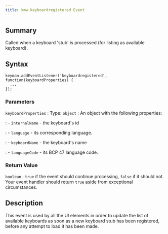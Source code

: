 ```yaml
---
title: kmw.keyboardregistered Event
---
```

  
## Summary

Called when a keyboard 'stub' is processed (for listing as available
keyboard).

## Syntax

```
keyman.addEventListener('keyboardregistered', function(keyboardProperties) {
  ...
});
```

### Parameters

`keyboardProperties`
:   Type: `object`
:   An object with the following properties:

: - `internalName` - the keyboard's id

: - `language` - its corresponding language.

: - `keyboardName` - the keyboard's name

: - `languageCode` - its BCP 47 language code.

### Return Value

`boolean`
:   `true` if the event should continue processing, `false` if it should
    not. Your event handler should return `true` aside from exceptional
    circumstances.

## Description

This event is used by all the UI elements in order to update the list of
available keyboards as soon as a new keyboard stub has been registered,
before any attempt to load it has been made.
